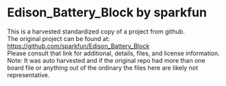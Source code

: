 
# Edison_Battery_Block by sparkfun  
This is a harvested standardized copy of a project from github.  
The original project can be found at:  
https://github.com/sparkfun/Edison_Battery_Block  
Please consult that link for additional, details, files, and license information.  
Note: It was auto harvested and if the original repo had more than one board file or anything out of the ordinary the files here are likely not representative.  
    